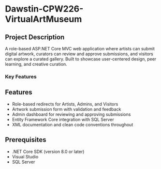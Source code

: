 # Dawstin-CPW226-VirtualArtMuseum

## Project Description
A role-based ASP.NET Core MVC web application where artists can submit digital artwork, curators can review and approve submissions, and visitors can explore a curated gallery. Built to showcase user-centered design, peer learning, and creative curation.

### Key Features

## Features

- Role-based redirects for Artists, Admins, and Visitors
- Artwork submission form with validation and feedback
- Admin dashboard for reviewing and approving submissions
- Entity Framework Core integration with SQL Server
- XML documentation and clean code conventions throughout

## Prerequisites
- .NET Core SDK (version 8.0 or later)
- Visual Studio
- SQL Server
